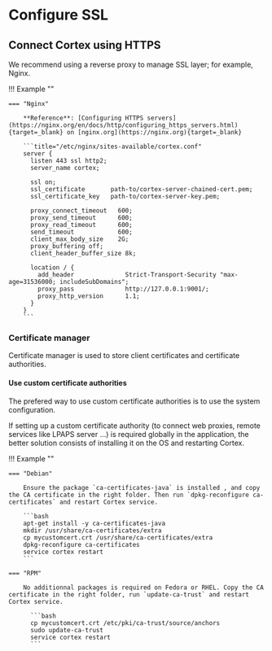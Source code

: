 # Configure SSL

## Connect Cortex using HTTPS

We recommend using a reverse proxy to manage SSL layer; for example, Nginx.

!!! Example ""

    === "Nginx"

        **Reference**: [Configuring HTTPS servers](https://nginx.org/en/docs/http/configuring_https_servers.html){target=_blank} on [nginx.org](https://nginx.org){target=_blank}

        ```title="/etc/nginx/sites-available/cortex.conf"
        server {
          listen 443 ssl http2;
          server_name cortex;

          ssl on;
          ssl_certificate       path-to/cortex-server-chained-cert.pem;
          ssl_certificate_key   path-to/cortex-server-key.pem;

          proxy_connect_timeout   600;
          proxy_send_timeout      600;
          proxy_read_timeout      600;
          send_timeout            600;
          client_max_body_size    2G;
          proxy_buffering off;
          client_header_buffer_size 8k;

          location / {
            add_header              Strict-Transport-Security "max-age=31536000; includeSubDomains";
            proxy_pass              http://127.0.0.1:9001/;
            proxy_http_version      1.1;
          }
        }
        ```


### Certificate manager
Certificate manager is used to store client certificates and certificate authorities.

#### Use custom certificate authorities

The prefered way to use custom certificate authorities is to use the system configuration. 

If setting up a custom certificate authority (to connect web proxies, remote services like LPAPS server ...) is required globally in the application, the better solution consists of installing it on the OS and restarting Cortex. 

!!! Example ""

    === "Debian"

        Ensure the package `ca-certificates-java` is installed , and copy the CA certificate in the right folder. Then run `dpkg-reconfigure ca-certificates` and restart Cortex service. 

        ```bash
        apt-get install -y ca-certificates-java
        mkdir /usr/share/ca-certificates/extra
        cp mycustomcert.crt /usr/share/ca-certificates/extra
        dpkg-reconfigure ca-certificates
        service cortex restart
        ```

    === "RPM"

        No additionnal packages is required on Fedora or RHEL. Copy the CA certificate in the right folder, run `update-ca-trust` and restart Cortex service.

          ```bash
          cp mycustomcert.crt /etc/pki/ca-trust/source/anchors
          sudo update-ca-trust 
          service cortex restart
          ```

